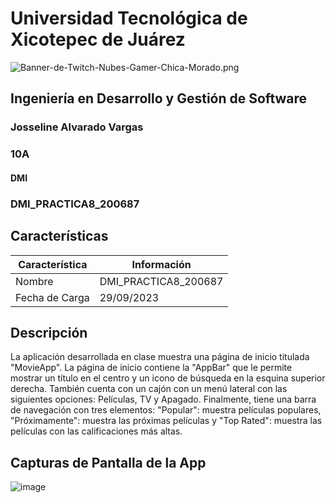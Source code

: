# Universidad Tecnológica de Xicotepec de Juárez

![Banner-de-Twitch-Nubes-Gamer-Chica-Morado.png](https://i.postimg.cc/15q3LFXF/Banner-de-Twitch-Nubes-Gamer-Chica-Morado.png)

## Ingeniería en Desarrollo y Gestión de Software
### Josseline Alvarado Vargas
### 10A
#### DMI
### DMI_PRACTICA8_200687

## Características
| Característica         | Información                                                              |
|------------------------|--------------------------------------------------------------------------|
| Nombre                 | DMI_PRACTICA8_200687                                     |
| Fecha de Carga         | 29/09/2023                                                                 |

## Descripción      

La aplicación desarrollada en clase muestra una página de inicio titulada "MovieApp". La página de inicio contiene la "AppBar" que le permite mostrar un título en el centro y un icono de búsqueda en la esquina superior derecha. También cuenta con un cajón con un menú lateral con las siguientes opciones: Películas, TV y Apagado. Finalmente, tiene una barra de navegación con tres elementos: "Popular": muestra películas populares, "Próximamente": muestra las próximas películas y "Top Rated": muestra las películas con las calificaciones más altas.

  
## Capturas de Pantalla de la App
![image](https://github.com/JossAlvarado/DMI_Practica07_200687/assets/84793967/4ffcb416-373a-4dc6-9e3c-ceff9d62854b)
